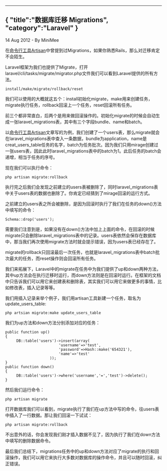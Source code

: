 -----
{
    "title":"数据库迁移 Migrations",
    "category":"Laravel"
}
-----

<p class="meta">14 Aug 2012 - By MiniMee</p>

在[命令行工具Artisan](http://blog.minimee.org/2012/08/05/Artisan.html)中曾提到过Migrations，如果你熟悉Rails，那么对迁移肯定不会陌生。

Laravel框架为我们也提供了Migrate，打开laravel/cli/tasks/migrate/migrator.php文件我们可以看到Laravel提供的所有方法。

    install/make/migrate/rollback/reset

我们可以使用的大概就这五个：install初始化migrate，make用来创建任务，migrate执行任务，rollback回滚上一个任务，reset回滚所有任务。

前三个都非常直白，后两个是用来做回滚操作的。初始化migrate的时候会自动生成一张laravel_migrations表，其中有三个字段bundle、name和batch。

以[命令行工具Artisan](http://blog.minimee.org/2012/08/05/Artisan.html)文章写的为例，我们创建了一个users表，那么migrate就会在laravel_migrations表中查入一条数据，bundle为application，name是creat_users_table任务的名字，batch为任务批次。因为我们只用mirage创建过一张users表，因此此时laravel_migrations表中的batch为1。此后任务的batch会递增，相当于任务的序号。

现在我们可以执行命令：

    php artisan migrate:rollback

执行完之后我们会发现之前建立的users表被删除了，同时laravel_migrations表中关于users表的数据也删除了。你肯定已经猜到了mirage回滚的运行方式。

之前建立的users表之所会被删除，是因为回滚时执行了我们在任务的down()方法中填写的命令：

    Schema::drop('users');

需要我们注意到是，如果没有在down()方法中加上上面的命令，在回滚的时候migrate只会删除laravel_migrations表中的记录。users表依然会保存在数据库中，那当我们再次使用migrate方法时就会提示错误，因为users表已经存在了。

migrate的rollback只回滚最后一次任务，也就是laravel_migrations表中batch批次最大的任务，而reset操作则会回滚所有任务。

我们来拓展下，Laravel中的migrate在任务中为我们提供了up和down两种方法，其中up方法会在执行迁移时运行，而down方法则是在回滚时运行。在框架的文档中只告诉我们可以用它来创建表和删除表，其实我们可以用它来做更多的事情，比如修改表，插入记录等等。

我们用插入记录来举个例子，我们用artisan工具新建一个任务，取名为update_users_table:

    php artsian migrate:make update_users_table

我们为up方法和down方法分别添加对应的任务：

    public function up()
    {
         DB::table('users')->insert(array(
                            'username'=>'test',
                            'password'=>Hash::make('654321'),
                            'name'=>'test'
                        ));
    }
    public function down()
    {
         DB::table('users')->where('username','=','test')->delete();
    }

然后我们运行命令：

    php artisan migrate

打开数据库我们可以看到，migrate执行了我们在up方法中写的命令，往users表中插入了一行数据。那让我们回滚一下试试：

    php artisan migrate:rollback

不出意外的话，你会发现我们刚才插入数据不见了，因为执行了我们在down方法中填写的删除数据命令。

最后我们总结下，migrations任务中的up和down方法对应了migrate的执行和回滚操作，我们可以用它来执行大多数对数据库的操作命令，并且可以随时回滚，纠正错误。

